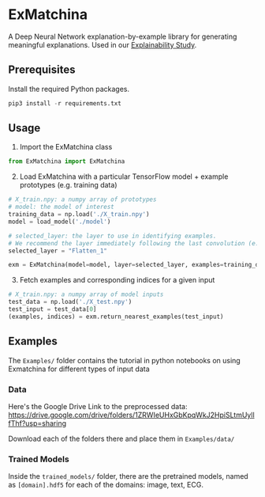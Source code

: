 # ExMatchina
A Deep Neural Network explanation-by-example library for generating meaningful explanations. Used in our [Explainability Study](https://github.com/nesl/Explainability-Study).

## Prerequisites
Install the required Python packages.
```Python
pip3 install -r requirements.txt
```

## Usage
1. Import the ExMatchina class
```Python
from ExMatchina import ExMatchina
```
2. Load ExMatchina with a particular TensorFlow model + example prototypes (e.g. training data)

```Python
# X_train.npy: a numpy array of prototypes
# model: the model of interest
training_data = np.load('./X_train.npy')
model = load_model('./model')

# selected_layer: the layer to use in identifying examples.
# We recommend the layer immediately following the last convolution (e.g. flatten layer)
selected_layer = "Flatten_1"

exm = ExMatchina(model=model, layer=selected_layer, examples=training_data)
```

3. Fetch examples and corresponding indices for a given input

```Python
# X_train.npy: a numpy array of model inputs
test_data = np.load('./X_test.npy')
test_input = test_data[0]
(examples, indices) = exm.return_nearest_examples(test_input)
```

## Examples
The `Examples/` folder contains the tutorial in python notebooks on using Exmatchina for different types of input data

### Data
Here's the Google Drive Link to the preprocessed data:
https://drive.google.com/drive/folders/1ZRWIeUHxGbKpqWkJ2HpiSLtmUyllfThf?usp=sharing

Download each of the folders there and place them in `Examples/data/` 

### Trained Models
Inside the `trained_models/` folder, there are the pretrained models, named as `[domain].hdf5` for each of the domains: image, text, ECG.